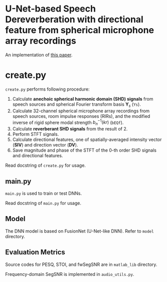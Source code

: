 # U-Net-based Speech Dereverberation with directional feature from spherical microphone array recordings

An implementation of [this paper](https://sytronik.github.io/assets/ICA2019.pdf).

# create.py

`create.py` performs following procedure:

1. Calculate **anechoic spherical harmonic domain (SHD) signals** from speech sources and spherical Fourier transform basis $\mathbf Y_s$ (`Ys`).
2. Calculate 32-channel spherical microphone array recordings from speech sources, room impulse responses (RIRs), and the modified inverse of rigid sphere modal strength $b^{-1}_n(kr)$ (`bEQf`).
3. Calculate **reverberant SHD signals** from the result of 2.
4. Perform STFT signals.
5. Calculate directional features, one of spatially-averaged intensity vector (**SIV**) and direction vector (**DV**).
6. Save magnitude and phase of the STFT of the 0-th order SHD signals and directional features.

Read docstring of `create.py` for usage.



## main.py

`main.py` is used to train or test DNNs.

Read docstring of `main.py` for usage.



## Model

The DNN model is based on FusionNet (U-Net-like DNN). Refer to `model` directory.



## Evaluation Metrics

Source codes for PESQ, STOI, and fwSegSNR are in `matlab_lib` directory.

Frequency-domain SegSNR is implemented in `audio_utils.py`.